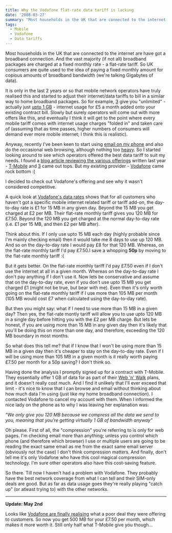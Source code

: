 ```yaml
---
title: Why the Vodafone flat-rate data tariff is lacking
date: '2008-03-27'
summary: "Most households in the UK that are connected to the internet are have got a broadband connection. And the vast majority (if not all) broadband packages are charged at a fixed monthly rate - a flat-rate tariff. So UK consumers are quite used to the idea of paying a fixed monthly amount for copious amounts of broadband bandwidth (we're talking Gigabytes of data).\r\n\r\nIt is only in the last 2 years or so that mobile network operators have truly realised this and started to adjust their internet&#47;data tariffs to bill in a similar way to home broadband packages. "
tags:
  - Mobile
  - Vodafone
  - Data tariffs
---
```

Most households in the UK that are connected to the internet are have got a broadband connection. And the vast majority (if not all) broadband packages are charged at a fixed monthly rate - a flat-rate tariff. So UK consumers are quite used to the idea of paying a fixed monthly amount for copious amounts of broadband bandwidth (we're talking Gigabytes of data).

It is only in the last 2 years or so that mobile network operators have truly realised this and started to adjust their internet/data tariffs to bill in a similar way to home broadband packages. So for example, [3](http://www.three.co.uk/) give you "unlimited" - actually just [upto 1 GB](http://www.three.co.uk/xseries/fair_use_policy.omp) - internet usage for £5 a month added onto your existing contract bill. Slowly but surely operators will come out with more offers like this, and eventually I think it will get to the point where every mobile tariff comes with internet usage charges "folded in" and taken care of (assuming that as time passes, higher numbers of consumers will demand ever more mobile internet; I think this is realistic).

Anyway, recently I've been keen to start using [email on my phone](http://www.bluewhalemail.com/) and also do the occasional web browsing, although nothing too [heavy](http://www.youtube.com/). So I started looking around to see which operators offered the best data tariff to suit my needs. I found a [blog article reviewing the various offerings](http://www.pocketpicks.co.uk/latest/index.php/2007/06/25/a-pocket-picks-special-uk-data-plans-unravelled-and-uncovered/) written last year - [T-Mobile](http://www.t-mobile.co.uk/) and [3](http://www.three.co.uk/) came out tops. But my existing provider - [Vodafone](http://www.vodafone.co.uk) came rock bottom :(

I decided to check out Vodafone's offering and see why it wasn't considered competitive.

A quick look at [Vodafone's data rates](http://www.phones4u.co.uk/vodafone/terms-and-conditions.asp) shows that for all customers who haven't got a specific mobile internet related tariff or tariff add-on, the day-to-day rate is £1 for 15 MB in any given day. Beyond the 15 MB you get charged at £2 per MB. Their flat-rate monthly tariff gives you 120 MB for £7.50\. Beyond the 120 MB you get charged at the normal day-to-day rate (i.e. £1 per 15 MB, and then £2 per MB after).

Think about this. If I only use upto 15 MB each day (highly probable since I'm mainly checking email) then it would take me 8 days to use up 120 MB. And so on the day-to-day rate I would pay £8 for that 120 MB. Whereas, on the flat-rate monthly tariff I'd pay £7.50.I save a whopping **50p** by moving to the flat-rate monthly tariff :(

But it gets better. On the flat-rate monthly tariff I'd pay £7.50 even if I don't use the internet at all in a given month. Whereas on the day-to-day rate I don't pay anything if I don't use it. Now lets be conservative and assume that on the day-to-day rate, even if you don't use upto 15 MB you get charged £1 (might not be true, but bear with me). Even then it's only worth going on the flat-rate monthly tariff if I use more than 105 MB per month (105 MB would cost £7 when calculated using the day-to-day rate).

But then you might say: what if I need to use more than 15 MB in a given day? Then yes, the flat-rate montly tariff will allow you to use upto 120 MB in a single day before hitting you with the £2 per MB charge. But lets be honest, if you are using more than 15 MB in any given day then it's likely that you'll be doing this on more than one day, and therefore, exceeding the 120 MB boundary in most months.

So what does this tell me? that if I know that I won't be using more than 15 MB in a given day then it's cheaper to stay on the day-to-day rate. Even if I will be using more than 105 MB in a given month is it really worth paying £7.50 per month for a 50p saving? I don't think so.

Having done the analysis I promptly signed up for a contract with T-Mobile. They essentially offer 1 GB of data for as part of their [Web 'n' Walk](http://www.t-mobile.co.uk/shop/mobile-phones/price-plans/pay-monthly/webnwalk/plans/) plans, and it doesn't really cost much. And I find it unlikely that I'll ever exceed that limit - it's nice to know that I can browse and email without thinking about how much data I'm using (just like my home broadband connection). I contacted Vodafone to cancel my account with them. When I informed the nice lady on the phone as to why I was leaving her explanation was:

_"We only give you 120 MB because we compress all the data we send to you, meaning that you're getting virtually 1 GB of bandwidth anyway"_

Oh please. First of all, the "compression" you're referring to is only for web pages. I'm checking email more than anything; unless you control which phone (and therefore which browser) I use or multiple users are going to be reading the exact same email as me from the exact same email server (obviously not the case) I don't think compression matters. And finally, don't tell me it's only Vodafone who have this cool magical compression technology. I'm sure other operators also have this cost-saving feature.

So there. Till now I haven't had a problem with Vodafone. They probably have the best network coverage from what I can tell and their SIM-only deals are good. But as far as data usage goes they're really playing "catch up" (or atleast trying to) with the other networks.

---

**Update: May 2nd**

Looks like [Vodafone are finally realising](http://www.theregister.co.uk/2008/05/02/bundled_data_vodafone/) what a poor deal they were offering to customers. So now you get 500 MB for your £7.50 per month, which makes it more worth it. Still only half what T-Mobile give you though...

